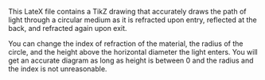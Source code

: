 This LateX file contains a TikZ drawing that accurately draws the path of light through a circular medium as it is refracted upon entry, reflected at the back, and refracted again upon exit.

You can change the index of refraction of the material, the radius of the circle, and the height above the horizontal diameter the light enters. You will get an accurate diagram as long as height is between 0 and the radius and the index is not unreasonable.
